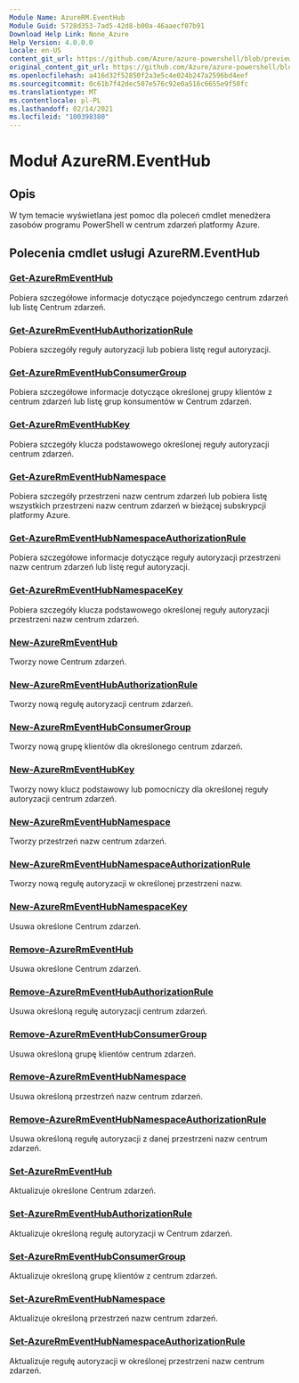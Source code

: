```yaml
---
Module Name: AzureRM.EventHub
Module Guid: 5728d353-7ad5-42d8-b00a-46aaecf07b91
Download Help Link: None_Azure
Help Version: 4.0.0.0
Locale: en-US
content_git_url: https://github.com/Azure/azure-powershell/blob/preview/src/ResourceManager/EventHub/Commands.EventHub/help/AzureRM.EventHub.md
original_content_git_url: https://github.com/Azure/azure-powershell/blob/preview/src/ResourceManager/EventHub/Commands.EventHub/help/AzureRM.EventHub.md
ms.openlocfilehash: a416d32f52850f2a3e5c4e024b247a2596bd4eef
ms.sourcegitcommit: 0c61b7f42dec507e576c92e0a516c6655e9f50fc
ms.translationtype: MT
ms.contentlocale: pl-PL
ms.lasthandoff: 02/14/2021
ms.locfileid: "100398380"
---
```

# Moduł AzureRM.EventHub
## Opis
W tym temacie wyświetlana jest pomoc dla poleceń cmdlet menedżera zasobów programu PowerShell w centrum zdarzeń platformy Azure.

## Polecenia cmdlet usługi AzureRM.EventHub
### [Get-AzureRmEventHub](Get-AzureRmEventHub.md)
Pobiera szczegółowe informacje dotyczące pojedynczego centrum zdarzeń lub listę Centrum zdarzeń.

### [Get-AzureRmEventHubAuthorizationRule](Get-AzureRmEventHubAuthorizationRule.md)
Pobiera szczegóły reguły autoryzacji lub pobiera listę reguł autoryzacji.

### [Get-AzureRmEventHubConsumerGroup](Get-AzureRmEventHubConsumerGroup.md)
Pobiera szczegółowe informacje dotyczące określonej grupy klientów z centrum zdarzeń lub listę grup konsumentów w Centrum zdarzeń.

### [Get-AzureRmEventHubKey](Get-AzureRmEventHubKey.md)
Pobiera szczegóły klucza podstawowego określonej reguły autoryzacji centrum zdarzeń.

### [Get-AzureRmEventHubNamespace](Get-AzureRmEventHubNamespace.md)
Pobiera szczegóły przestrzeni nazw centrum zdarzeń lub pobiera listę wszystkich przestrzeni nazw centrum zdarzeń w bieżącej subskrypcji platformy Azure.

### [Get-AzureRmEventHubNamespaceAuthorizationRule](Get-AzureRmEventHubNamespaceAuthorizationRule.md)
Pobiera szczegółowe informacje dotyczące reguły autoryzacji przestrzeni nazw centrum zdarzeń lub listę reguł autoryzacji.

### [Get-AzureRmEventHubNamespaceKey](Get-AzureRmEventHubNamespaceKey.md)
Pobiera szczegóły klucza podstawowego określonej reguły autoryzacji przestrzeni nazw centrum zdarzeń.

### [New-AzureRmEventHub](New-AzureRmEventHub.md)
Tworzy nowe Centrum zdarzeń.

### [New-AzureRmEventHubAuthorizationRule](New-AzureRmEventHubAuthorizationRule.md)
Tworzy nową regułę autoryzacji centrum zdarzeń.

### [New-AzureRmEventHubConsumerGroup](New-AzureRmEventHubConsumerGroup.md)
Tworzy nową grupę klientów dla określonego centrum zdarzeń.

### [New-AzureRmEventHubKey](New-AzureRmEventHubKey.md)
Tworzy nowy klucz podstawowy lub pomocniczy dla określonej reguły autoryzacji centrum zdarzeń.

### [New-AzureRmEventHubNamespace](New-AzureRmEventHubNamespace.md)
Tworzy przestrzeń nazw centrum zdarzeń.

### [New-AzureRmEventHubNamespaceAuthorizationRule](New-AzureRmEventHubNamespaceAuthorizationRule.md)
Tworzy nową regułę autoryzacji w określonej przestrzeni nazw.

### [New-AzureRmEventHubNamespaceKey](New-AzureRmEventHubNamespaceKey.md)
Usuwa określone Centrum zdarzeń.

### [Remove-AzureRmEventHub](Remove-AzureRmEventHub.md)
Usuwa określone Centrum zdarzeń.

### [Remove-AzureRmEventHubAuthorizationRule](Remove-AzureRmEventHubAuthorizationRule.md)
Usuwa określoną regułę autoryzacji centrum zdarzeń.

### [Remove-AzureRmEventHubConsumerGroup](Remove-AzureRmEventHubConsumerGroup.md)
Usuwa określoną grupę klientów centrum zdarzeń.

### [Remove-AzureRmEventHubNamespace](Remove-AzureRmEventHubNamespace.md)
Usuwa określoną przestrzeń nazw centrum zdarzeń.

### [Remove-AzureRmEventHubNamespaceAuthorizationRule](Remove-AzureRmEventHubNamespaceAuthorizationRule.md)
Usuwa określoną regułę autoryzacji z danej przestrzeni nazw centrum zdarzeń.

### [Set-AzureRmEventHub](Set-AzureRmEventHub.md)
Aktualizuje określone Centrum zdarzeń.

### [Set-AzureRmEventHubAuthorizationRule](Set-AzureRmEventHubAuthorizationRule.md)
Aktualizuje określoną regułę autoryzacji w Centrum zdarzeń.

### [Set-AzureRmEventHubConsumerGroup](Set-AzureRmEventHubConsumerGroup.md)
Aktualizuje określoną grupę klientów z centrum zdarzeń.

### [Set-AzureRmEventHubNamespace](Set-AzureRmEventHubNamespace.md)
Aktualizuje określoną przestrzeń nazw centrum zdarzeń.

### [Set-AzureRmEventHubNamespaceAuthorizationRule](Set-AzureRmEventHubNamespaceAuthorizationRule.md)
Aktualizuje regułę autoryzacji w określonej przestrzeni nazw centrum zdarzeń.
